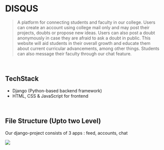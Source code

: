 # DISQUS

> A platform for connecting students and faculty in our college. 
Users can create an account using college mail only and may post their projects, doubts or propose new ideas. 
Users can also post a doubt anonymously in case they are afraid to ask a doubt in public. 
This website will aid students in their overall growth and educate them about current curricular advancements, among other things.
Students can also message their faculty through our chat feature.
<br>

## TechStack
- Django (Python-based backend framework)
- HTML, CSS & JavaScript for frontend

<br>

## File Structure (Upto two Level)
Our django-project consists of 3 apps : feed, accounts, chat

<img src="https://github.com/chaitanyahardikar/devathon/blob/master/media/disqus_tree.png">
